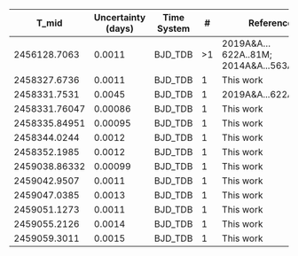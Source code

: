 |T_mid|Uncertainty (days)           |Time System|#                                            |Reference                           |
|-----|-----------------------------|-----------|---------------------------------------------|------------------------------------|
|2456128.7063|0.0011                       |BJD_TDB    |>1                                           |2019A&A…622A..81M; 2014A&A...563A.143D|
|2458327.6736|0.0011                       |BJD_TDB    |1                                            |This work                           |
|2458331.7531|0.0045                       |BJD_TDB    |1                                            |2019A&A...622A..81M                 |
|2458331.76047|0.00086                      |BJD_TDB    |1                                            |This work                           |
|2458335.84951|0.00095                      |BJD_TDB    |1                                            |This work                           |
|2458344.0244|0.0012                       |BJD_TDB    |1                                            |This work                           |
|2458352.1985|0.0012                       |BJD_TDB    |1                                            |This work                           |
|2459038.86332|0.00099                      |BJD_TDB    |1                                            |This work                           |
|2459042.9507|0.0011                       |BJD_TDB    |1                                            |This work                           |
|2459047.0385|0.0013                       |BJD_TDB    |1                                            |This work                           |
|2459051.1273|0.0011                       |BJD_TDB    |1                                            |This work                           |
|2459055.2126|0.0014                       |BJD_TDB    |1                                            |This work                           |
|2459059.3011|0.0015                       |BJD_TDB    |1                                            |This work                           |

